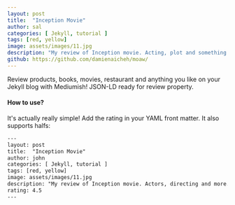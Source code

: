 ```yaml
---
layout: post
title:  "Inception Movie"
author: sal
categories: [ Jekyll, tutorial ]
tags: [red, yellow]
image: assets/images/11.jpg
description: "My review of Inception movie. Acting, plot and something else in this short description."
github: https://github.com/damienaicheh/moaw/
---
```


Review products, books, movies, restaurant and anything you like on your Jekyll blog with Mediumish! JSON-LD ready for review property.

#### How to use?

It's actually really simple! Add the rating in your YAML front matter. It also supports halfs:

```html
---
layout: post
title:  "Inception Movie"
author: john
categories: [ Jekyll, tutorial ]
tags: [red, yellow]
image: assets/images/11.jpg
description: "My review of Inception movie. Actors, directing and more."
rating: 4.5
---
```

